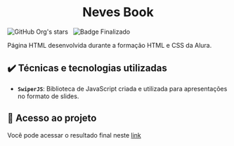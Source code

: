<h1 align="center">Neves Book</h1>

![GitHub Org's stars](https://img.shields.io/github/license/Artur-Neves/Gerenciamento-escolar_java)
&nbsp;
![Badge Finalizado](http://img.shields.io/static/v1?label=STATUS&message=finalizado)

Página HTML desenvolvida durante a formação HTML e CSS da Alura.


## ✔️ Técnicas e tecnologias utilizadas


- **`SwiperJS`**: Biblioteca de JavaScript criada e utilizada para apresentações no formato de slides.

## 📁 Acesso ao projeto

Você pode acessar o resultado final neste [link](https://artur-neves.github.io/Responsive-Book-Website/)
